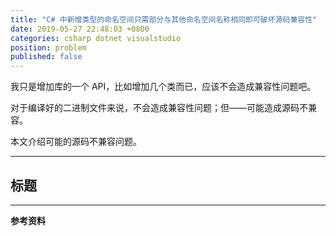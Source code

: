 ```yaml
---
title: "C# 中新增类型的命名空间只需部分与其他命名空间名称相同即可破坏源码兼容性"
date: 2019-05-27 22:48:03 +0800
categories: csharp dotnet visualstudio
position: problem
published: false
---
```


我只是增加库的一个 API，比如增加几个类而已，应该不会造成兼容性问题吧。

对于编译好的二进制文件来说，不会造成兼容性问题；但——可能造成源码不兼容。

本文介绍可能的源码不兼容问题。

---

<div id="toc"></div>

## 标题

---

**参考资料**